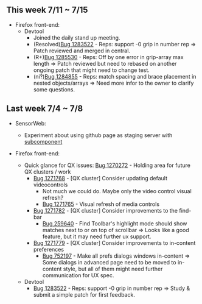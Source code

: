 ## This week 7/11 ~ 7/15
* Firefox front-end:
  - Devtool
    - Joined the daily stand up meeting.
    - (Resolved)[Bug 1283522](https://bugzilla.mozilla.org/show_bug.cgi?id=1283522) - Reps: support -0 grip in number rep => Patch reviewed and merged in central.
    - (R+)[Bug 1285530](https://bugzilla.mozilla.org/show_bug.cgi?id=1285530) - Reps: Off by one error in grip-array max length => Patch reviewed but need to rebased on another ongoing patch that might need to change test.
    - (ni?)[Bug 1284855](https://bugzilla.mozilla.org/show_bug.cgi?id=1284855) -  Reps: match spacing and brace placement in nested objects/arrays => Need more infor to the owner to clarify some questions.

## Last week 7/4 ~ 7/8
* SensorWeb:
  - Experiment about using github page as staging server with [subcomponent](https://github.com/sensor-web/sensorweb-frontend/tree/a3f3f51698590bee9340d8d7c8c9bf65a83654ca)
  
* Firefox front-end:
  - Quick glance for QX issues: [Bug 1270272](https://bugzilla.mozilla.org/show_bug.cgi?id=1270272) - Holding area for future QX clusters / work
    - [Bug 1271768](https://bugzilla.mozilla.org/show_bug.cgi?id=1271768) - [QX cluster] Consider updating default videocontrols
      - Not much we could do. Maybe only the video control visual refresh?
      - [Bug 1271765](https://bugzilla.mozilla.org/show_bug.cgi?id=1271765) - Visual refresh of media controls
    - [Bug 1271782](https://bugzilla.mozilla.org/show_bug.cgi?id=1271782) - [QX cluster] Consider improvements to the find-bar
      - [Bug 259640](https://bugzilla.mozilla.org/show_bug.cgi?id=259640) - Find Toolbar's highlight mode should show matches next to or on top of scrollbar => Looks like a good feature, but it may need further ux support.
    - [Bug 1271779](https://bugzilla.mozilla.org/show_bug.cgi?id=1271779) - [QX cluster] Consider improvements to in-content preferences
      - [Bug 752197](https://bugzilla.mozilla.org/show_bug.cgi?id=752197) - Make all prefs dialogs windows in-content => Some dialogs in advanced page need to be moved to in-content style, but all of them might need further communication for UX spec.
  - Devtool
    - [Bug 1283522](https://bugzilla.mozilla.org/show_bug.cgi?id=1283522) - Reps: support -0 grip in number rep => Study & submit a simple patch for first feedback.
